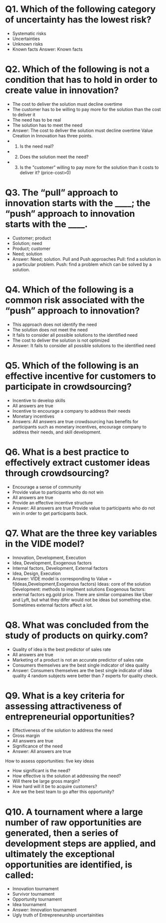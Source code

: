 # Q1. Which of the following category of uncertainty has the lowest risk?
- Systematic risks
- Uncertainties
- Unknown risks
- Known facts
Answer: Known facts

# Q2. Which of the following is not a condition that has to hold in order to create value in innovation?
- The cost to deliver the solution must decline overtime
- The customer has to be willing to pay more for the solution than the cost to deliver it
- The need has to be real
- The solution has to meet the need
- Answer: The cost to deliver the solution must decline overtime
Value Creation in Innovation has three points.
- 1. Is the need real?
- 2. Does the solution meet the need?
- 3. Is the "customer" willing to pay more for the solution than it costs to deliver it? (price-cost>0)

# Q3. The “pull” approach to innovation starts with the ____; the “push” approach to innovation starts with the ____.
- Customer; product
- Solution; need
- Product; customer
- Need; solution
- Answer: Need; solution.
Pull and Push approaches
Pull: find a solution in a particular problem.
Push: find a problem which can be solved by a solution.

# Q4. Which of the following is a common risk associated with the “push” approach to innovation?
- This approach does not identify the need
- The solution does not meet the need
- It fails to consider all possible solutions to the identified need
- The cost to deliver the solution is not optimized
- Answer: It fails to consider all possible solutions to the identified need

# Q5. Which of the following is an effective incentive for customers to participate in crowdsourcing?
- Incentive to develop skills
- All answers are true
- Incentive to encourage a company to address their needs
- Monetary incentives
- Answers:  All answers are true
crowdsourcing has benefits for participants such as monetary incentives, encourage company to address their needs, and skill development.

# Q6. What is a best practice to effectively extract customer ideas through crowdsourcing?
- Encourage a sense of community
- Provide value to participants who do not win
- All answers are true
- Provide an effective incentive structure
- Answer: All answers are true
Provide value to participants who do not win in order to get participants back.

# Q7. What are the three key variables in the VIDE model?
- Innovation, Development, Execution
- Idea, Development, Exogenous factors
- Internal factors, Development, External factors
- Idea, Design, Execution
- Answer:
VIDE model is corresponding to Value = f(Ideas,Development,Exogenous factors)
Ideas: core of the solution
Development: methods to implment solutions
Exogenous factors: external factors eg.gold price.
There are similar compaines like Uber and Lyft, but what they difer would not be ideas but something else.
Sometimes external factors affect a lot.

# Q8. What was concluded from the study of products on quirky.com?
- Quality of idea is the best predictor of sales rate
- All answers are true
- Marketing of a product is not an accurate predictor of sales rate
- Consumers themselves are the best single indicator of idea quality
- Answer: Consumers themselves are the best single indicator of idea quality
4 random subjects were better than 7 experts for quality check.

# Q9. What is a key criteria for assessing attractiveness of entrepreneurial opportunities?
- Effectiveness of the solution to address the need
- Gross margin
- All answers are true
- Significance of the need
- Answer: All answers are true

How to assess opportunities: five key ideas
- How significant is the need?
- How effective is the solution at addressing the need?
- Will there be large gross margin?
- How hard will it be to acquire customers?
- Are we the best team to go after this opportunity?

# Q10. A tournament where a large number of raw opportunities are generated, then a series of development steps are applied, and ultimately the exceptional opportunities are identified, is called:
- Innovation tournament
- Survivor tournament
- Opportunity tournament
- Idea tournament
- Answer: Innovation tournament
- Ugly truth of Entrepreneurship
uncertainities



